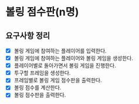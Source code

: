 # 볼링 점수판(n명)

## 요구사항 정리

- [x] 볼링 게임에 참여하는 플레이어를 입력한다.
- [x] 볼링 게임에 참여하는 플레이어와 볼링 게임을 생성한다.
- [x] 플레이어별로 돌아가면서 볼링 게임을 진행한다.
- [x] 투구할 프레임을 생성한다.
- [x] 프레임별로 볼링 게임 점수판을 출력한다.
- [x] 볼링 점수를 계산한다.
- [x] 볼링 점수판을 출력한다.